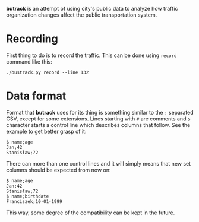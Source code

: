 **butrack** is an attempt of using city's public data to analyze how traffic organization changes affect the public transportation system.


Recording
=========
First thing to do is to record the traffic. This can be done using `record` command like this:

    ./bustrack.py record --line 132


Data format
===========
Format that **butrack** uses for its thing is something similar to the `;` separated CSV, except for some extensions. Lines starting with `#` are comments and `$` character starts a control line which describes columns that follow. See the example to get better grasp of it:

    $ name;age
    Jan;42
    Stanisław;72

There can more than one control lines and it will simply means that new set columns should be expected from now on:

    $ name;age
    Jan;42
    Stanisław;72
    $ name;birthdate
    Franciszek;10-01-1999

This way, some degree of the compatibility can be kept in the future.